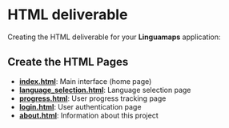 # HTML deliverable

Creating the HTML deliverable for your **Linguamaps** application:

## Create the HTML Pages

- [**index.html**](/assets/documents/index.md): Main interface (home page)
- [**language_selection.html**](/assets/documents/language_selection.md): Language selection page
- [**progress.html**](/assets/documents/progress.md): User progress tracking page
- [**login.html**](/assets/documents/login.md): User authentication page
- [**about.html**](/assets/documents/about.md): Information about this project
